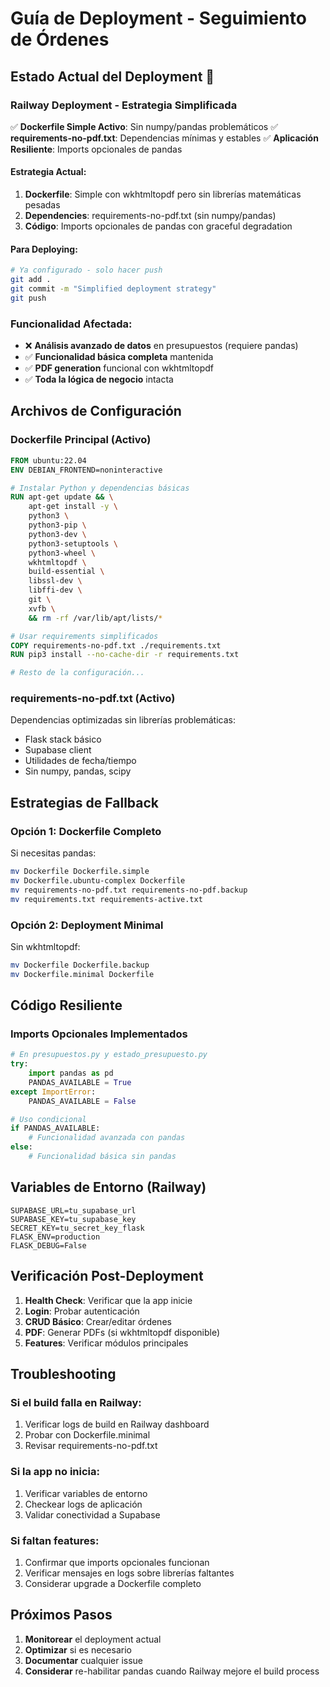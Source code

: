 # Guía de Deployment - Seguimiento de Órdenes

## Estado Actual del Deployment 🚀

### Railway Deployment - Estrategia Simplificada
✅ **Dockerfile Simple Activo**: Sin numpy/pandas problemáticos
✅ **requirements-no-pdf.txt**: Dependencias mínimas y estables
✅ **Aplicación Resiliente**: Imports opcionales de pandas

#### Estrategia Actual:
1. **Dockerfile**: Simple con wkhtmltopdf pero sin librerías matemáticas pesadas
2. **Dependencies**: requirements-no-pdf.txt (sin numpy/pandas)
3. **Código**: Imports opcionales de pandas con graceful degradation

#### Para Deploying:
```bash
# Ya configurado - solo hacer push
git add .
git commit -m "Simplified deployment strategy"
git push
```

### Funcionalidad Afectada:
- ❌ **Análisis avanzado de datos** en presupuestos (requiere pandas)
- ✅ **Funcionalidad básica completa** mantenida
- ✅ **PDF generation** funcional con wkhtmltopdf
- ✅ **Toda la lógica de negocio** intacta

## Archivos de Configuración

### Dockerfile Principal (Activo)
```dockerfile
FROM ubuntu:22.04
ENV DEBIAN_FRONTEND=noninteractive

# Instalar Python y dependencias básicas
RUN apt-get update && \
    apt-get install -y \
    python3 \
    python3-pip \
    python3-dev \
    python3-setuptools \
    python3-wheel \
    wkhtmltopdf \
    build-essential \
    libssl-dev \
    libffi-dev \
    git \
    xvfb \
    && rm -rf /var/lib/apt/lists/*

# Usar requirements simplificados
COPY requirements-no-pdf.txt ./requirements.txt
RUN pip3 install --no-cache-dir -r requirements.txt

# Resto de la configuración...
```

### requirements-no-pdf.txt (Activo)
Dependencias optimizadas sin librerías problemáticas:
- Flask stack básico
- Supabase client
- Utilidades de fecha/tiempo
- Sin numpy, pandas, scipy

## Estrategias de Fallback

### Opción 1: Dockerfile Completo
Si necesitas pandas:
```bash
mv Dockerfile Dockerfile.simple
mv Dockerfile.ubuntu-complex Dockerfile
mv requirements-no-pdf.txt requirements-no-pdf.backup
mv requirements.txt requirements-active.txt
```

### Opción 2: Deployment Minimal
Sin wkhtmltopdf:
```bash
mv Dockerfile Dockerfile.backup
mv Dockerfile.minimal Dockerfile
```

## Código Resiliente

### Imports Opcionales Implementados
```python
# En presupuestos.py y estado_presupuesto.py
try:
    import pandas as pd
    PANDAS_AVAILABLE = True
except ImportError:
    PANDAS_AVAILABLE = False

# Uso condicional
if PANDAS_AVAILABLE:
    # Funcionalidad avanzada con pandas
else:
    # Funcionalidad básica sin pandas
```

## Variables de Entorno (Railway)

```env
SUPABASE_URL=tu_supabase_url
SUPABASE_KEY=tu_supabase_key
SECRET_KEY=tu_secret_key_flask
FLASK_ENV=production
FLASK_DEBUG=False
```

## Verificación Post-Deployment

1. **Health Check**: Verificar que la app inicie
2. **Login**: Probar autenticación
3. **CRUD Básico**: Crear/editar órdenes
4. **PDF**: Generar PDFs (si wkhtmltopdf disponible)
5. **Features**: Verificar módulos principales

## Troubleshooting

### Si el build falla en Railway:
1. Verificar logs de build en Railway dashboard
2. Probar con Dockerfile.minimal
3. Revisar requirements-no-pdf.txt

### Si la app no inicia:
1. Verificar variables de entorno
2. Checkear logs de aplicación
3. Validar conectividad a Supabase

### Si faltan features:
1. Confirmar que imports opcionales funcionan
2. Verificar mensajes en logs sobre librerías faltantes
3. Considerar upgrade a Dockerfile completo

## Próximos Pasos

1. **Monitorear** el deployment actual
2. **Optimizar** si es necesario
3. **Documentar** cualquier issue
4. **Considerar** re-habilitar pandas cuando Railway mejore el build process
